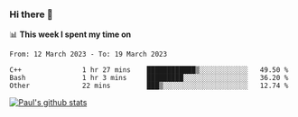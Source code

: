 ### Hi there 👋

📊 **This week I spent my time on**
<!--START_SECTION:waka-->

```text
From: 12 March 2023 - To: 19 March 2023

C++               1 hr 27 mins    ████████████▒░░░░░░░░░░░░   49.50 %
Bash              1 hr 3 mins     █████████░░░░░░░░░░░░░░░░   36.20 %
Other             22 mins         ███▒░░░░░░░░░░░░░░░░░░░░░   12.74 %
```

<!--END_SECTION:waka-->


[![Paul's github stats](https://github-readme-stats.vercel.app/api?username=mickeyouyou&theme=dracula&show_icons=true)](https://github.com/anuraghazra/github-readme-stats)
